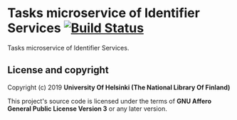 # Tasks microservice of Identifier Services  [![Build Status](https://travis-ci.org/NatLibFi/identifier-services-tasks.svg)](https://travis-ci.org/NatLibFi/identifier-services-tasks)
Tasks microservice of Identifier Services.

## License and copyright

Copyright (c) 2019 **University Of Helsinki (The National Library Of Finland)**

This project's source code is licensed under the terms of **GNU Affero General Public License Version 3** or any later version.
